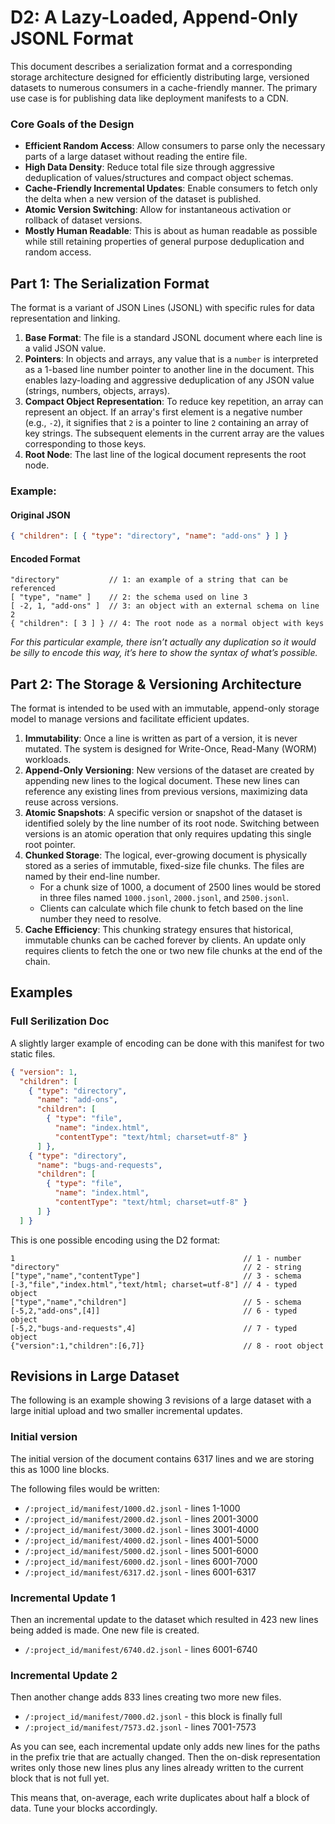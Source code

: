 
# D2: A Lazy-Loaded, Append-Only JSONL Format

This document describes a serialization format and a corresponding storage architecture designed for efficiently distributing large, versioned datasets to numerous consumers in a cache-friendly manner. The primary use case is for publishing data like deployment manifests to a CDN.

### Core Goals of the Design

 - **Efficient Random Access**: Allow consumers to parse only the necessary parts of a large dataset without reading the entire file.
 - **High Data Density**: Reduce total file size through aggressive deduplication of values/structures and compact object schemas.
 - **Cache-Friendly Incremental Updates**: Enable consumers to fetch only the delta when a new version of the dataset is published.
 - **Atomic Version Switching**: Allow for instantaneous activation or rollback of dataset versions.
 - **Mostly Human Readable**: This is about as human readable as possible while still retaining properties of general purpose deduplication and random access.

## Part 1: The Serialization Format

The format is a variant of JSON Lines (JSONL) with specific rules for data representation and linking.

 1. **Base Format**: The file is a standard JSONL document where each line is a valid JSON value.
 2. **Pointers**: In objects and arrays, any value that is a `number` is interpreted as a 1-based line number pointer to another line in the document. This enables lazy-loading and aggressive deduplication of any JSON value (strings, numbers, objects, arrays).
 3. **Compact Object Representation**: To reduce key repetition, an array can represent an object. If an array's first element is a negative number (e.g., `-2`), it signifies that `2` is a pointer to line `2` containing an array of key strings. The subsequent elements in the current array are the values corresponding to those keys.
 4. **Root Node**: The last line of the logical document represents the root node.

### Example:

#### Original JSON

```json
{ "children": [ { "type": "directory", "name": "add-ons" } ] }
```

#### Encoded Format

```jsonc
"directory"           // 1: an example of a string that can be referenced
[ "type", "name" ]    // 2: the schema used on line 3
[ -2, 1, "add-ons" ]  // 3: an object with an external schema on line 2
{ "children": [ 3 ] } // 4: The root node as a normal object with keys
```

*For this particular example, there isn’t actually any duplication so it would be silly to encode this way, it’s here to show the syntax of what’s possible.*

## Part 2: The Storage & Versioning Architecture

The format is intended to be used with an immutable, append-only storage model to manage versions and facilitate efficient updates.

1.  **Immutability**: Once a line is written as part of a version, it is never mutated. The system is designed for Write-Once, Read-Many (WORM) workloads.
2.  **Append-Only Versioning**: New versions of the dataset are created by appending new lines to the logical document. These new lines can reference any existing lines from previous versions, maximizing data reuse across versions.
3.  **Atomic Snapshots**: A specific version or snapshot of the dataset is identified solely by the line number of its root node. Switching between versions is an atomic operation that only requires updating this single root pointer.
4.  **Chunked Storage**: The logical, ever-growing document is physically stored as a series of immutable, fixed-size file chunks. The files are named by their end-line number.
    - For a chunk size of 1000, a document of 2500 lines would be stored in three files named `1000.jsonl`, `2000.jsonl`, and `2500.jsonl`.
    - Clients can calculate which file chunk to fetch based on the line number they need to resolve.
5.  **Cache Efficiency**: This chunking strategy ensures that historical, immutable chunks can be cached forever by clients. An update only requires clients to fetch the one or two new file chunks at the end of the chain.

## Examples

### Full Serilization Doc

A slightly larger example of encoding can be done with this manifest for two static files.

```json
{ "version": 1,
  "children": [
    { "type": "directory",
      "name": "add-ons",
      "children": [
        { "type": "file",
          "name": "index.html",
          "contentType": "text/html; charset=utf-8" }
      ] },
    { "type": "directory",
      "name": "bugs-and-requests",
      "children": [
        { "type": "file",
          "name": "index.html",
          "contentType": "text/html; charset=utf-8" }
      ] }
  ] }
```

This is one possible encoding using the D2 format:

```jsonc
1                                                   // 1 - number
"directory"                                         // 2 - string
["type","name","contentType"]                       // 3 - schema
[-3,"file","index.html","text/html; charset=utf-8"] // 4 - typed object
["type","name","children"]                          // 5 - schema
[-5,2,"add-ons",[4]]                                // 6 - typed object
[-5,2,"bugs-and-requests",4]                        // 7 - typed object
{"version":1,"children":[6,7]}                      // 8 - root object
```

## Revisions in Large Dataset

The following is an example showing 3 revisions of a large dataset with a large initial upload and two smaller incremental updates.

### Initial version

The initial version of the document contains 6317 lines and we are storing this as 1000 line blocks.

The following files would be written:

- `/:project_id/manifest/1000.d2.jsonl` - lines 1-1000
- `/:project_id/manifest/2000.d2.jsonl` - lines 2001-3000
- `/:project_id/manifest/3000.d2.jsonl` - lines 3001-4000
- `/:project_id/manifest/4000.d2.jsonl` - lines 4001-5000
- `/:project_id/manifest/5000.d2.jsonl` - lines 5001-6000
- `/:project_id/manifest/6000.d2.jsonl` - lines 6001-7000
- `/:project_id/manifest/6317.d2.jsonl` - lines 6001-6317

### Incremental Update 1

Then an incremental update to the dataset which resulted in 423 new lines being added is made.  One new file is created.

- `/:project_id/manifest/6740.d2.jsonl` - lines 6001-6740

### Incremental Update 2

Then another change adds 833 lines creating two more new files.

- `/:project_id/manifest/7000.d2.jsonl` - this block is finally full
- `/:project_id/manifest/7573.d2.jsonl` - lines 7001-7573
  
As you can see, each incremental update only adds new lines for the paths in the prefix trie that are actually changed.  Then the on-disk representation writes only those new lines plus any lines already written to the current block that is not full yet.

This means that, on-average, each write duplicates about half a block of data. Tune your blocks accordingly.
